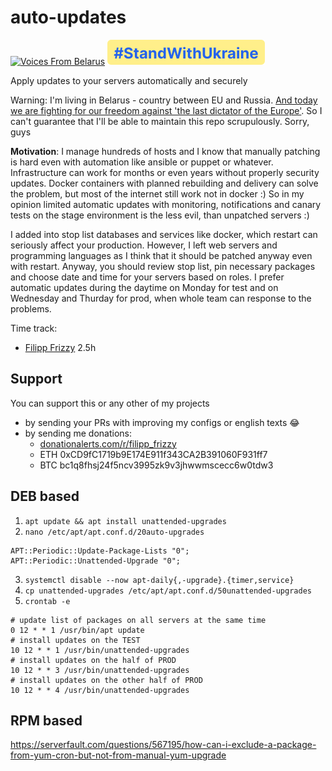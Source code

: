 # auto-updates

[<img src="https://upload.wikimedia.org/wikipedia/commons/thumb/e/ea/Presidential_Standard_of_Belarus_%28fictional%29.svg/240px-Presidential_Standard_of_Belarus_%28fictional%29.svg.png" width="20" height="20" alt="Voices From Belarus" />](https://voicesfrombelarus.org/) [![Stand With Ukraine](https://raw.githubusercontent.com/vshymanskyy/StandWithUkraine/main/badges/StandWithUkraine.svg)](https://vshymanskyy.github.io/StandWithUkraine)

Apply updates to your servers automatically and securely

Warning: I'm living in Belarus - country between EU and Russia. [And today we are fighting for our freedom against 'the last dictator of the Europe'](https://www.euronews.com/2020/06/25/belarus-is-no-longer-scared-of-lukashenko-europe-s-last-dictator-will-fall-view).
So I can't guarantee that I'll be able to maintain this repo scrupulously. Sorry, guys

**Motivation**: I manage hundreds of hosts and I know that manually patching is hard even with automation like ansible or puppet or whatever. Infrastructure can work for months or even years without properly security updates. Docker containers with planned rebuilding and delivery can solve the problem, but most of the internet still work not in docker :) So in my opinion limited automatic updates with monitoring, notifications and canary tests on the stage environment is the less evil, than unpatched servers :)

I added into stop list databases and services like docker, which restart can seriously affect your production. However, I left web servers and programming languages as I think that it should be patched anyway even with restart. Anyway, you should review stop list, pin necessary packages and choose date and time for your servers based on roles. I prefer automatic updates during the daytime on Monday for test and on Wednesday and Thurday for prod, when whole team can response to the problems.

Time track:
- [Filipp Frizzy](https://github.com/Friz-zy/) 2.5h

## Support

You can support this or any other of my projects
* by sending your PRs with improving my configs or english texts 😂
* by sending me donations:
  - [donationalerts.com/r/filipp_frizzy](https://www.donationalerts.com/r/filipp_frizzy)
  - ETH 0xCD9fC1719b9E174E911f343CA2B391060F931ff7
  - BTC bc1q8fhsj24f5ncv3995zk9v3jhwwmscecc6w0tdw3

## DEB based

1. `apt update && apt install unattended-upgrades`
2. `nano /etc/apt/apt.conf.d/20auto-upgrades`
```
APT::Periodic::Update-Package-Lists "0";
APT::Periodic::Unattended-Upgrade "0";
```
3. `systemctl disable --now apt-daily{,-upgrade}.{timer,service}`
4. `cp unattended-upgrades /etc/apt/apt.conf.d/50unattended-upgrades`
5. `crontab -e`
```
# update list of packages on all servers at the same time
0 12 * * 1 /usr/bin/apt update
# install updates on the TEST
10 12 * * 1 /usr/bin/unattended-upgrades
# install updates on the half of PROD
10 12 * * 3 /usr/bin/unattended-upgrades
# install updates on the other half of PROD
10 12 * * 4 /usr/bin/unattended-upgrades
```

## RPM based
https://serverfault.com/questions/567195/how-can-i-exclude-a-package-from-yum-cron-but-not-from-manual-yum-upgrade
